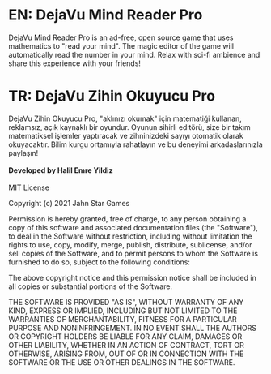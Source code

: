 # EN: DejaVu Mind Reader Pro
DejaVu Mind Reader Pro is an ad-free, open source game that uses mathematics to "read your mind".
The magic editor of the game will automatically read the number in your mind.
Relax with sci-fi ambience and share this experience with your friends!
<br>
# TR: DejaVu Zihin Okuyucu Pro
DejaVu Zihin Okuyucu Pro, "aklınızı okumak" için matematiği kullanan, reklamsız, açık kaynaklı bir oyundur.
Oyunun sihirli editörü, size bir takım matematiksel işlemler yaptıracak ve zihninizdeki sayıyı otomatik olarak okuyacaktır.
Bilim kurgu ortamıyla rahatlayın ve bu deneyimi arkadaşlarınızla paylaşın!
<br><br>
<b> Developed by Halil Emre Yildiz </b>
<br><br>
MIT License

Copyright (c) 2021 Jahn Star Games

Permission is hereby granted, free of charge, to any person obtaining a copy
of this software and associated documentation files (the "Software"), to deal
in the Software without restriction, including without limitation the rights
to use, copy, modify, merge, publish, distribute, sublicense, and/or sell
copies of the Software, and to permit persons to whom the Software is
furnished to do so, subject to the following conditions:

The above copyright notice and this permission notice shall be included in all
copies or substantial portions of the Software.

THE SOFTWARE IS PROVIDED "AS IS", WITHOUT WARRANTY OF ANY KIND, EXPRESS OR
IMPLIED, INCLUDING BUT NOT LIMITED TO THE WARRANTIES OF MERCHANTABILITY,
FITNESS FOR A PARTICULAR PURPOSE AND NONINFRINGEMENT. IN NO EVENT SHALL THE
AUTHORS OR COPYRIGHT HOLDERS BE LIABLE FOR ANY CLAIM, DAMAGES OR OTHER
LIABILITY, WHETHER IN AN ACTION OF CONTRACT, TORT OR OTHERWISE, ARISING FROM,
OUT OF OR IN CONNECTION WITH THE SOFTWARE OR THE USE OR OTHER DEALINGS IN THE
SOFTWARE.
